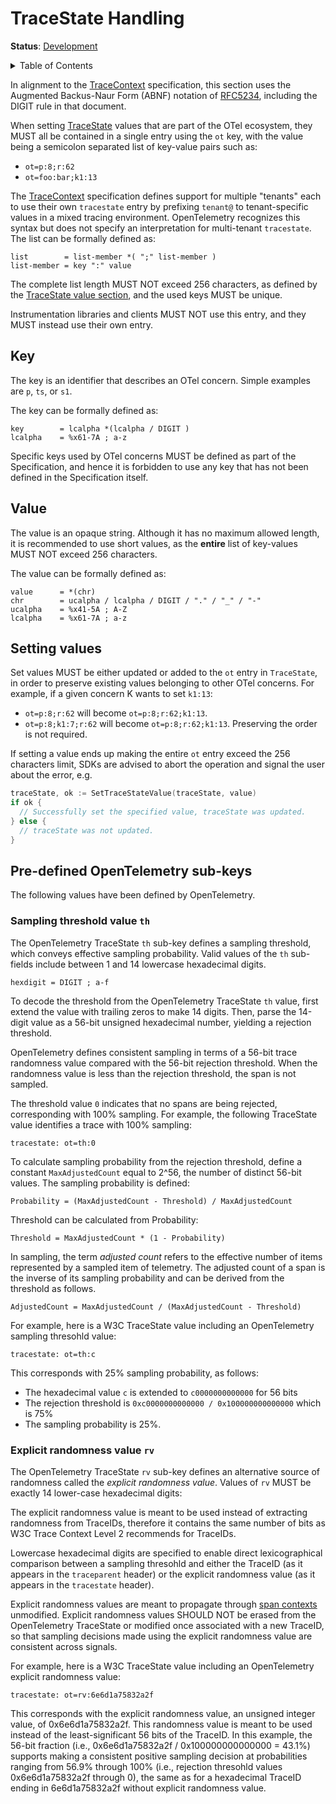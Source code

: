 <!--- Hugo front matter used to generate the website version of this page:
linkTitle: TraceState
--->

# TraceState Handling

**Status**: [Development](../document-status.md)

<details>
<summary>Table of Contents</summary>

<!-- toc -->

- [Key](#key)
- [Value](#value)
- [Setting values](#setting-values)
- [Pre-defined OpenTelemetry sub-keys](#pre-defined-opentelemetry-sub-keys)
  * [Sampling threshold value `th`](#sampling-threshold-value-th)
  * [Explicit randomness value `rv`](#explicit-randomness-value-rv)

<!-- tocstop -->

</details>

In alignment to the [TraceContext](https://www.w3.org/TR/trace-context/) specification, this section uses the
Augmented Backus-Naur Form (ABNF) notation of [RFC5234](https://www.w3.org/TR/trace-context/#bib-rfc5234),
including the DIGIT rule in that document.

When setting [TraceState](api.md#tracestate) values that are part of the OTel ecosystem,
they MUST all be contained in a single entry using the `ot` key, with the value being
a semicolon separated list of key-value pairs such as:

* `ot=p:8;r:62`
* `ot=foo:bar;k1:13`

The [TraceContext](https://www.w3.org/TR/trace-context/) specification defines support for multiple "tenants" each to use their own `tracestate` entry by prefixing `tenant@` to tenant-specific values in a mixed tracing environment. OpenTelemetry recognizes this syntax but does not specify an interpretation for multi-tenant `tracestate`.
The list can be formally defined as:

```
list        = list-member *( ";" list-member )
list-member = key ":" value
```

The complete list length MUST NOT exceed 256 characters, as defined by the
[TraceState value section](https://www.w3.org/TR/trace-context/#value),
and the used keys MUST be unique.

Instrumentation libraries and clients MUST NOT use this entry, and they MUST
instead use their own entry.

## Key

The key is an identifier that describes an OTel concern.
Simple examples are `p`, `ts`, or `s1`.

The key can be formally defined as:

```
key        = lcalpha *(lcalpha / DIGIT )
lcalpha    = %x61-7A ; a-z
```

Specific keys used by OTel concerns MUST be defined as part of the Specification,
and hence it is forbidden to use any key that has not been defined in
the Specification itself.

## Value

The value is an opaque string. Although it has no maximum allowed length,
it is recommended to use short values, as the **entire** list of key-values
MUST NOT exceed 256 characters.

The value can be formally defined as:

```
value      = *(chr)
chr        = ucalpha / lcalpha / DIGIT / "." / "_" / "-"
ucalpha    = %x41-5A ; A-Z
lcalpha    = %x61-7A ; a-z
```

## Setting values

Set values MUST be either updated or added to the `ot` entry in `TraceState`,
in order to preserve existing values belonging to other OTel concerns. For example,
if a given concern K wants to set `k1:13`:

* `ot=p:8;r:62` will become `ot=p:8;r:62;k1:13`.
* `ot=p:8;k1:7;r:62` will become `ot=p:8;r:62;k1:13`. Preserving the order is not required.

If setting a value ends up making the entire `ot` entry exceed the 256 characters limit,
SDKs are advised to abort the operation and signal the user about the error, e.g.

```go
traceState, ok := SetTraceStateValue(traceState, value)
if ok {
  // Successfully set the specified value, traceState was updated.
} else {
  // traceState was not updated.
}
```

## Pre-defined OpenTelemetry sub-keys

The following values have been defined by OpenTelemetry.

### Sampling threshold value `th`

The OpenTelemetry TraceState `th` sub-key defines a sampling threshold, which conveys effective sampling probability.
Valid values of the `th` sub-fields include between 1 and 14 lowercase hexadecimal digits.

```
hexdigit = DIGIT ; a-f
```

To decode the threshold from the OpenTelemetry TraceState `th` value, first extend the value with trailing zeros to make 14 digits.
Then, parse the 14-digit value as a 56-bit unsigned hexadecimal number, yielding a rejection threshold.

OpenTelemetry defines consistent sampling in terms of a 56-bit trace randomness value compared with the 56-bit rejection threshold.
When the randomness value is less than the rejection threshold, the span is not sampled.

The threshold value `0` indicates that no spans are being rejected, corresponding with 100% sampling.
For example, the following TraceState value identifies a trace with 100% sampling:

```
tracestate: ot=th:0
```

To calculate sampling probability from the rejection threshold, define a constant `MaxAdjustedCount` equal to 2^56, the number of distinct 56-bit values.
The sampling probability is defined:

```
Probability = (MaxAdjustedCount - Threshold) / MaxAdjustedCount
```

Threshold can be calculated from Probability:

```
Threshold = MaxAdjustedCount * (1 - Probability)
```

In sampling, the term _adjusted count_ refers to the effective number of items represented by a sampled item of telemetry.
The adjusted count of a span is the inverse of its sampling probability and can be derived from the threshold as follows.

```
AdjustedCount = MaxAdjustedCount / (MaxAdjustedCount - Threshold)
```

For example, here is a W3C TraceState value including an OpenTelemetry sampling thresohld value:

```
tracestate: ot=th:c
```

This corresponds with 25% sampling probability, as follows:

- The hexadecimal value `c` is extended to `c0000000000000` for 56 bits
- The rejection threshold is `0xc0000000000000 / 0x100000000000000` which is 75%
- The sampling probability is 25%.

### Explicit randomness value `rv`

The OpenTelemetry TraceState `rv` sub-key defines an alternative source of randomness called the _explicit randomness value_.
Values of `rv` MUST be exactly 14 lower-case hexadecimal digits:

The explicit randomness value is meant to be used instead of extracting randomness from TraceIDs, therefore it contains the same number of bits as W3C Trace Context Level 2 recommends for TraceIDs.

Lowercase hexadecimal digits are specified to enable direct lexicographical comparison between a sampling thresohld and either the TraceID (as it appears in the `traceparent` header) or the explicit randomness value (as it appears in the `tracestate` header).

Explicit randomness values are meant to propagate through [span contexts](../context/README.md) unmodified.
Explicit randomness values SHOULD NOT be erased from the OpenTelemetry TraceState or modified once associated with a new TraceID, so that sampling decisions made using the explicit randomness value are consistent across signals.

For example, here is a W3C TraceState value including an OpenTelemetry explicit randomness value:

```
tracestate: ot=rv:6e6d1a75832a2f
```

This corresponds with the explicit randomness value, an unsigned integer value, of 0x6e6d1a75832a2f. This randomness value is meant to be used instead of the least-significant 56 bits of the TraceID.
In this example, the 56-bit fraction (i.e., 0x6e6d1a75832a2f / 0x100000000000000 = 43.1%) supports making a consistent positive sampling decision at probabilities ranging from 56.9% through 100% (i.e., rejection thresohld values 0x6e6d1a75832a2f through 0), the same as for a hexadecimal TraceID ending in 6e6d1a75832a2f without explicit randomness value.
